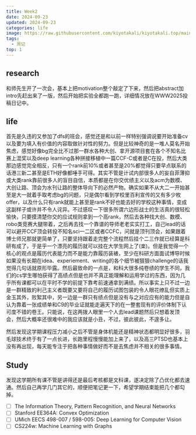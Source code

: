 ```yaml
---
title: Week2
date: 2024-09-23
updated: 2024-09-23
categories: life
image: https://raw.githubusercontent.com/kiyotakali/kiyotakali.top/main/pic_back/elden.webp
tags:
  - 周记
top: 1
---
```


## research
和师先生开了一次会，基本上把motivation整个敲定了下来，然后把abstract加intro先赶出来了一版，然后开始把实验全都跑一跑，详细情况放在WWW2025投稿日记中。

## life
首先是久违的又参加了dfs的班会，感觉还是和以前一样特别强调说要开始准备cv以及要为填入有价值的内容取做针对性的努力。但是比较神奇的是一堆人莫名开始焦虑，感觉好像bg完全比不过那一群水各种大创、拿开源项目套在各个不知名比赛上混奖以及deep learning各种拼接移植中一篇CCF-C或者是C在投，然后大类那边感觉完全相反，只有一个rank前10%或者甚至是20%都觉得只要早点联系的话港三新二甚至是ETH好像都唾手可得。其实不管是计试内部很多人的妄自菲薄抑或大类rank靠前很多人的盲目自信，本质都是在你交优绩主义以及acm为数模、大创让路、顶会为水刊让路的整体导向下的必然产物。确实如果不从大二一开始甚至是大一就着手取考虑bg的问题，只是偶尔看到学校里百利宣传的又有多少枚offer，以及什么只有rank就能上甚至是rank不好也能去好的学校这种事情，变成这副样子或许并不令人诧异。不过感叹一下很多所谓六边形战士的生活真的很轻松愉快，只要摸清楚你交的应试规则拿到一个高rank，然后去各种找大创、数模、robo类竞赛大腿带着，之后再去找一个靠谱的导师老老实实打工，自己lead的话可以避开CCF顶会转投不知名sci一二区或者CCFC，问就是顶刊顶会，如果跟着博士师兄那就更简单了，只要坚持跟着走完整个流程然后挂个二三作就已经算是科研有成了，于是乎一个漂亮的履历就可以挂在大学生网上了(楽)。但是我觉得一个核心的观点是履历代表能力而不是能力靠履历装裱，至少在科研方面面试博导时候如果没有长期在idea、experiement、writing的各个细节被狠狠challenge的话我觉得几句话就原形毕露。然后最致命的一点是，和科大很多纯卷绩的学生不同，我们的cs学生哪怕获得了高绩点但是也并不真正能理解和运用学过的东西，因为几乎所有课都可以在平时不学的前提下靠考前速通拿到满绩。所以事实上只不过一边是一群精致的利己主义者既要又要将自己的履历试图包装的令人眼花缭乱但实质上金玉其外，败絮其中，另一边是一群只有绩点但是没有与之对应应有的能力但是自认为靠着一张成绩单和C9的毕业证就能走遍天下的在一整套现有的评价体制下认可度不错的卷王。只能说，在这两拨人眼里一个人去lead课题然后只想着发顶会，然后大概率还很难中的我应该就是小丑，不过，彼此彼此，不遑多让。

然后发现这学期课程压力减小之后不管是身体机能还是精神状态都明显好很多，羽毛球技术终于有了一点长进，长跑里程慢慢能加上来了，以及高三PTSD也基本上没有再出现，每天能专注于把各种事情做好而不是去焦虑并不相关的很多事情。

## Study
发现这学期所有课不管是讲得还是最后考核都是文科课，遂决定除了凸优化都去速通。然后自己再学几门其它的，顺便把笔记更一下，希望学期结束能把几个都勾掉。
- [ ] The Information Theory, Pattern Recognition, and Neural Networks
- [ ] Stanford EE364A: Convex Optimization
- [ ] UMich EECS 498-007 / 598-005: Deep Learning for Computer Vision
- [ ] CS224w: Machine Learning with Graphs